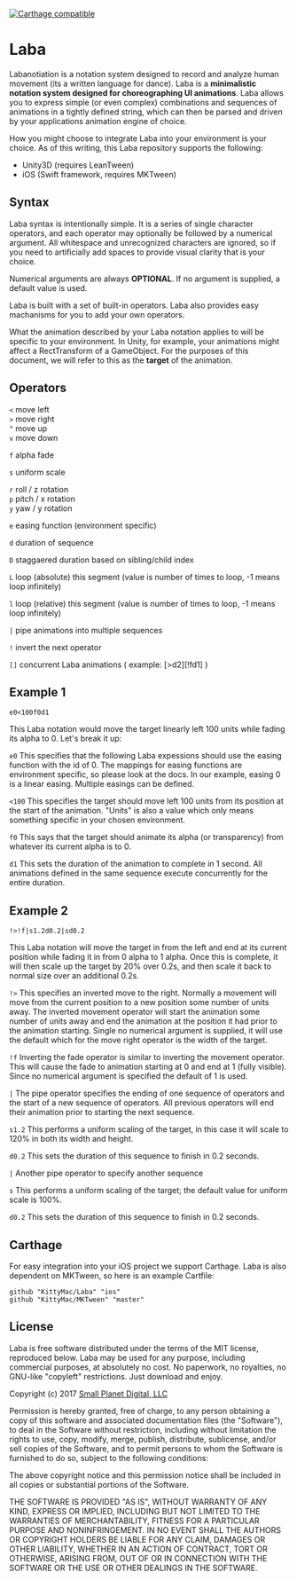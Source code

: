 [![Carthage compatible](https://img.shields.io/badge/Carthage-compatible-4BC51D.svg?style=flat)](https://github.com/Carthage/Carthage)


# Laba

Labanotiation is a notation system designed to record and analyze human movement (its a written language for dance). Laba is a **minimalistic notation system designed for choreographing UI animations**. Laba allows you to express simple (or even complex) combinations and sequences of animations in a tightly defined string, which can then be parsed and driven by your applications animation engine of choice.

How you might choose to integrate Laba into your environment is your choice. As of this writing, this Laba repository supports the following:

* Unity3D (requires LeanTween)
* iOS (Swift framework, requires MKTween)

## Syntax

Laba syntax is intentionally simple. It is a series of single character operators, and each operator may optionally be followed by a numerical argument. All whitespace and unrecognized characters are ignored, so if you need to artificially add spaces to provide visual clarity that is your choice.

Numerical arguments are always **OPTIONAL**. If no argument is supplied, a default value is used.

Laba is built with a set of built-in operators. Laba also provides easy machanisms for you to add your own operators.

What the animation described by your Laba notation applies to will be specific to your environment. In Unity, for example, your animations might affect a RectTransform of a GameObject. For the purposes of this document, we will refer to this as the **target** of the animation.

## Operators

`<` move left  
`>` move right  
`^` move up  
`v` move down  

`f` alpha fade  

`s` uniform scale  

`r` roll / z rotation  
`p` pitch / x rotation  
`y` yaw / y rotation  

`e` easing function (environment specific)  

`d` duration of sequence   

`D` staggaered duration based on sibling/child index

`L` loop (absolute) this segment (value is number of times to loop, -1 means loop infinitely)

`l` loop (relative) this segment (value is number of times to loop, -1 means loop infinitely)

`|` pipe animations into multiple sequences  

`!` invert the next operator  

`[]` concurrent Laba animations ( example: [>d2][!fd1] )


## Example 1

```e0<100f0d1```  

This Laba notation would move the target linearly left 100 units while fading its alpha to 0.  Let's break it up:

`e0` This specifies that the following Laba expessions should use the easing function with the id of 0. The mappings for easing functions are environment specific, so please look at the docs. In our example, easing 0 is a linear easing. Multiple easings can be defined.

`<100` This specifies the target should move left 100 units from its position at the start of the animation. "Units" is also a value which only means something specific in your chosen environment.

`f0` This says that the target should animate its alpha (or transparency) from whatever its current alpha is to 0.

`d1` This sets the duration of the animation to complete in 1 second. All animations defined in the same sequence execute concurrently for the entire duration.


## Example 2

```!>!f|s1.2d0.2|sd0.2```

This Laba notation will move the target in from the left and end at its current position while fading it in from 0 alpha to 1 alpha. Once this is complete, it will then scale up the target by 20% over 0.2s, and then scale it back to normal size over an additional 0.2s.

`!>` This specifies an inverted move to the right. Normally a movement will move from the current position to a new position some number of units away. The inverted movement operator will start the animation some number of units away and end the animation at the position it had prior to the animation starting. Single no numerical argument is supplied, it will use the default which for the move right operator is the width of the target.

`!f` Inverting the fade operator is similar to inverting the movement operator. This will cause the fade to animation starting at 0 and end at 1 (fully visible). Since no numerical argument is specified the default of 1 is used.

`|` The pipe operator specifies the ending of one sequence of operators and the start of a new sequence of operators. All previous operators will end their animation prior to starting the next sequence.

`s1.2` This performs a uniform scaling of the target, in this case it will scale to 120% in both its width and height.

`d0.2` This sets the duration of this sequence to finish in 0.2 seconds.

`|` Another pipe operator to specify another sequence

`s` This performs a uniform scaling of the target; the default value for uniform scale is 100%.

`d0.2` This sets the duration of this sequence to finish in 0.2 seconds.





## Carthage

For easy integration into your iOS project we support Carthage. Laba is also dependent on MKTween, so here is an example Cartfile:

	github "KittyMac/Laba" "ios"
	github "KittyMac/MKTween" "master"






## License

Laba is free software distributed under the terms of the MIT license, reproduced below. Laba may be used for any purpose, including commercial purposes, at absolutely no cost. No paperwork, no royalties, no GNU-like "copyleft" restrictions. Just download and enjoy.

Copyright (c) 2017 [Small Planet Digital, LLC](http://smallplanet.com)

Permission is hereby granted, free of charge, to any person obtaining a copy of this software and associated documentation files (the "Software"), to deal in the Software without restriction, including without limitation the rights to use, copy, modify, merge, publish, distribute, sublicense, and/or sell copies of the Software, and to permit persons to whom the Software is furnished to do so, subject to the following conditions:

The above copyright notice and this permission notice shall be included in all copies or substantial portions of the Software.

THE SOFTWARE IS PROVIDED "AS IS", WITHOUT WARRANTY OF ANY KIND, EXPRESS OR IMPLIED, INCLUDING BUT NOT LIMITED TO THE WARRANTIES OF MERCHANTABILITY, FITNESS FOR A PARTICULAR PURPOSE AND NONINFRINGEMENT. IN NO EVENT SHALL THE AUTHORS OR COPYRIGHT HOLDERS BE LIABLE FOR ANY CLAIM, DAMAGES OR OTHER LIABILITY, WHETHER IN AN ACTION OF CONTRACT, TORT OR OTHERWISE, ARISING FROM, OUT OF OR IN CONNECTION WITH THE SOFTWARE OR THE USE OR OTHER DEALINGS IN THE SOFTWARE.